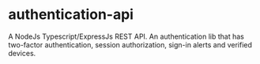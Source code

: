# authentication-api
A NodeJs Typescript/ExpressJs REST API. An authentication lib that has two-factor authentication, session authorization, sign-in alerts and verified devices.
